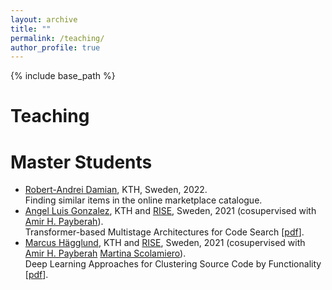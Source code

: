 ```yaml
---
layout: archive
title: ""
permalink: /teaching/
author_profile: true
---
```


{% include base_path %}

Teaching
======



Master Students
======
* [Robert-Andrei Damian](https://fr.linkedin.com/in/damian-robert), KTH, Sweden, 2022.<br>
  Finding similar items in the online marketplace catalogue.
* [Angel Luis Gonzalez](https://www.linkedin.com/in/angel-luis-gonzalez-lopez/), KTH and [RISE](https://www.ri.se/en), Sweden, 2021 (cosupervised with [Amir H. Payberah](https://www.kth.se/profile/payberah?l=en)).<br>
  Transformer-based Multistage Architectures for Code Search \[[pdf](/files/download/students/angel_luis_gonzalez_master_thesis.pdf)\].
* [Marcus Hägglund](https://www.linkedin.com/in/marcus-h%C3%A4gglund-54427212a), KTH and [RISE](https://www.ri.se/en), Sweden, 2021 (cosupervised with [Amir H. Payberah](https://www.kth.se/profile/payberah?l=en) [Martina Scolamiero](https://www.kth.se/profile/scola/)).<br>
  Deep Learning Approaches for Clustering Source Code by Functionality  \[[pdf](/files/download/students/marcus_hagglund_master_thesis.pdf)\].

